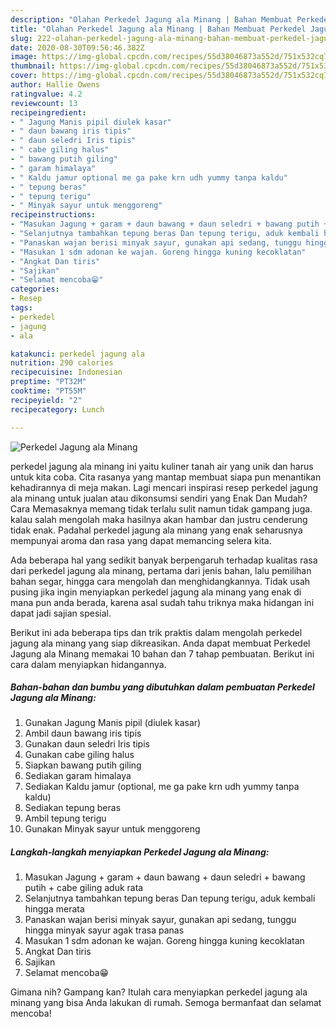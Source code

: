```yaml
---
description: "Olahan Perkedel Jagung ala Minang | Bahan Membuat Perkedel Jagung ala Minang Yang Lezat"
title: "Olahan Perkedel Jagung ala Minang | Bahan Membuat Perkedel Jagung ala Minang Yang Lezat"
slug: 222-olahan-perkedel-jagung-ala-minang-bahan-membuat-perkedel-jagung-ala-minang-yang-lezat
date: 2020-08-30T09:56:46.382Z
image: https://img-global.cpcdn.com/recipes/55d38046873a552d/751x532cq70/perkedel-jagung-ala-minang-foto-resep-utama.jpg
thumbnail: https://img-global.cpcdn.com/recipes/55d38046873a552d/751x532cq70/perkedel-jagung-ala-minang-foto-resep-utama.jpg
cover: https://img-global.cpcdn.com/recipes/55d38046873a552d/751x532cq70/perkedel-jagung-ala-minang-foto-resep-utama.jpg
author: Hallie Owens
ratingvalue: 4.2
reviewcount: 13
recipeingredient:
- " Jagung Manis pipil diulek kasar"
- " daun bawang iris tipis"
- " daun seledri Iris tipis"
- " cabe giling halus"
- " bawang putih giling"
- " garam himalaya"
- " Kaldu jamur optional me ga pake krn udh yummy tanpa kaldu"
- " tepung beras"
- " tepung terigu"
- " Minyak sayur untuk menggoreng"
recipeinstructions:
- "Masukan Jagung + garam + daun bawang + daun seledri + bawang putih + cabe giling aduk rata"
- "Selanjutnya tambahkan tepung beras Dan tepung terigu, aduk kembali hingga merata"
- "Panaskan wajan berisi minyak sayur, gunakan api sedang, tunggu hingga minyak sayur agak trasa panas"
- "Masukan 1 sdm adonan ke wajan. Goreng hingga kuning kecoklatan"
- "Angkat Dan tiris"
- "Sajikan"
- "Selamat mencoba😁"
categories:
- Resep
tags:
- perkedel
- jagung
- ala

katakunci: perkedel jagung ala 
nutrition: 290 calories
recipecuisine: Indonesian
preptime: "PT32M"
cooktime: "PT55M"
recipeyield: "2"
recipecategory: Lunch

---
```



![Perkedel Jagung ala Minang](https://img-global.cpcdn.com/recipes/55d38046873a552d/751x532cq70/perkedel-jagung-ala-minang-foto-resep-utama.jpg)


perkedel jagung ala minang ini yaitu kuliner tanah air yang unik dan harus untuk kita coba. Cita rasanya yang mantap membuat siapa pun menantikan kehadirannya di meja makan.
Lagi mencari inspirasi resep perkedel jagung ala minang untuk jualan atau dikonsumsi sendiri yang Enak Dan Mudah? Cara Memasaknya memang tidak terlalu sulit namun tidak gampang juga. kalau salah mengolah maka hasilnya akan hambar dan justru cenderung tidak enak. Padahal perkedel jagung ala minang yang enak seharusnya mempunyai aroma dan rasa yang dapat memancing selera kita.

Ada beberapa hal yang sedikit banyak berpengaruh terhadap kualitas rasa dari perkedel jagung ala minang, pertama dari jenis bahan, lalu pemilihan bahan segar, hingga cara mengolah dan menghidangkannya. Tidak usah pusing jika ingin menyiapkan perkedel jagung ala minang yang enak di mana pun anda berada, karena asal sudah tahu triknya maka hidangan ini dapat jadi sajian spesial.




Berikut ini ada beberapa tips dan trik praktis dalam mengolah perkedel jagung ala minang yang siap dikreasikan. Anda dapat membuat Perkedel Jagung ala Minang memakai 10 bahan dan 7 tahap pembuatan. Berikut ini cara dalam menyiapkan hidangannya.

<!--inarticleads1-->

##### Bahan-bahan dan bumbu yang dibutuhkan dalam pembuatan Perkedel Jagung ala Minang:

1. Gunakan  Jagung Manis pipil (diulek kasar)
1. Ambil  daun bawang iris tipis
1. Gunakan  daun seledri Iris tipis
1. Gunakan  cabe giling halus
1. Siapkan  bawang putih giling
1. Sediakan  garam himalaya
1. Sediakan  Kaldu jamur (optional, me ga pake krn udh yummy tanpa kaldu)
1. Sediakan  tepung beras
1. Ambil  tepung terigu
1. Gunakan  Minyak sayur untuk menggoreng




<!--inarticleads2-->

##### Langkah-langkah menyiapkan Perkedel Jagung ala Minang:

1. Masukan Jagung + garam + daun bawang + daun seledri + bawang putih + cabe giling aduk rata
1. Selanjutnya tambahkan tepung beras Dan tepung terigu, aduk kembali hingga merata
1. Panaskan wajan berisi minyak sayur, gunakan api sedang, tunggu hingga minyak sayur agak trasa panas
1. Masukan 1 sdm adonan ke wajan. Goreng hingga kuning kecoklatan
1. Angkat Dan tiris
1. Sajikan
1. Selamat mencoba😁




Gimana nih? Gampang kan? Itulah cara menyiapkan perkedel jagung ala minang yang bisa Anda lakukan di rumah. Semoga bermanfaat dan selamat mencoba!
